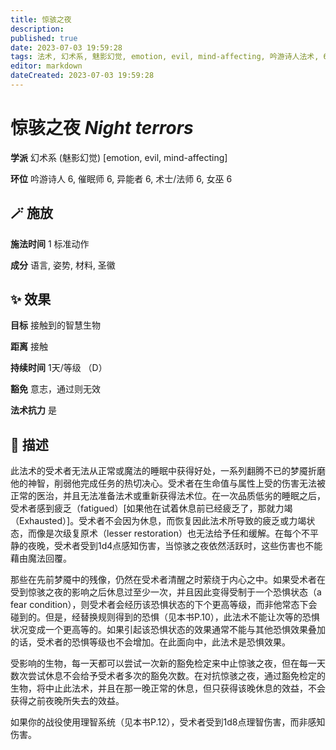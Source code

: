 ```yaml
---
title: 惊骇之夜
description: 
published: true
date: 2023-07-03 19:59:28
tags: 法术, 幻术系, 魅影幻觉, emotion, evil, mind-affecting, 吟游诗人法术, 6环法术, 催眠师法术, 异能者法术, 术士/法师法术, 女巫法术
editor: markdown
dateCreated: 2023-07-03 19:59:28
---
```


# **惊骇之夜** *Night terrors*

**学派** 幻术系 (魅影幻觉) \[emotion, evil, mind-affecting\] 

**环位** 吟游诗人 6, 催眠师 6, 异能者 6, 术士/法师 6, 女巫 6

## 🪄 施放

**施法时间** 1 标准动作

**成分** 语言, 姿势, 材料, 圣徽

## ✨ 效果 

**目标** 接触到的智慧生物 

**距离** 接触  

**持续时间** 1天/等级 （D） 

**豁免** 意志，通过则无效

**法术抗力** 是

## 📖 描述

此法术的受术者无法从正常或魔法的睡眠中获得好处，一系列翻腾不已的梦魇折磨他的神智，削弱他完成任务的热切决心。受术者在生命值与属性上受的伤害无法被正常的医治，并且无法准备法术或重新获得法术位。在一次品质低劣的睡眠之后，受术者感到疲乏（fatigued）[如果他在试着休息前已经疲乏了，那就力竭（Exhausted）]。受术者不会因为休息，而恢复因此法术所导致的疲乏或力竭状态，而像是次级复原术（lesser restoration）也无法给予任和缓解。在每个不平静的夜晚，受术者受到1d4点感知伤害，当惊骇之夜依然活跃时，这些伤害也不能藉由魔法回覆。

那些在先前梦魇中的残像，仍然在受术者清醒之时萦绕于内心之中。如果受术者在受到惊骇之夜的影响之后休息过至少一次，并且因此变得受制于一个恐惧状态（a fear condition），则受术者会经历该恐惧状态的下个更高等级，而非他常态下会碰到的。但是，经替换规则得到的恐惧（见本书P.10），此法术不能让次等的恐惧状况变成一个更高等的。如果引起该恐惧状态的效果通常不能与其他恐惧效果叠加的话，受术者的恐惧等级也不会增加。在此面向中，此法术是恐惧效果。

受影响的生物，每一天都可以尝试一次新的豁免检定来中止惊骇之夜，但在每一天数次尝试休息不会给予受术者多次的豁免次数。在对抗惊骇之夜，通过豁免检定的生物，将中止此法术，并且在那一晚正常的休息，但只获得该晚休息的效益，不会获得之前夜晚所失去的效益。

如果你的战役使用理智系统（见本书P.12），受术者受到1d8点理智伤害，而非感知伤害。
    